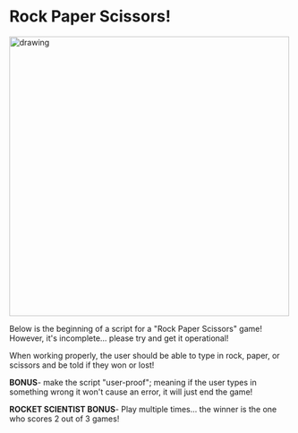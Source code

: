 # Rock Paper Scissors!

<img src="https://i.kym-cdn.com/photos/images/facebook/001/680/636/590.jpg" alt="drawing" width="500"/>

Below is the beginning of a script for a "Rock Paper Scissors" game! However, it's incomplete... please try and get it operational!

When working properly, the user should be able to type in rock, paper, or scissors and be told if they won or lost!

**BONUS**- make the script "user-proof"; meaning if the user types in something wrong it won't cause an error, it will just end the game!

**ROCKET SCIENTIST BONUS**- Play multiple times... the winner is the one who scores 2 out of 3 games!

```python
```

